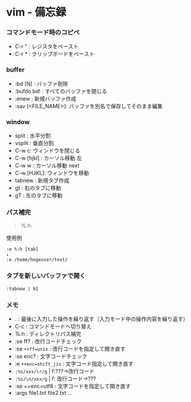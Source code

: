 # vim - 備忘録


### コマンドモード時のコピペ

* C-r " : レジスタをペースト
* C-r * : クリップボードをペースト



### buffer

* :bd [N] : バッファ削除
* :bufdo bd! : すべてのバッファを閉じる
* :enew : 新規バッファ作成
* :sav \[\<FILE_NAME\>\]: バッファを別名で保存してそのまま編集



### window

* split : 水平分割
* vsplit : 垂直分割
* C-w c: ウィンドウを閉じる
* C-w [hjkl] : カーソル移動 左
* C-w w : カーソル移動 next
* C-w [HJKL]: ウィンドウを移動
* tabnew : 新規タブ作成
* gt : 右のタブに移動
* gT : 左のタブに移動



### パス補完

> %:h

使用例

```
:e %:h [tab]
↓
:e /home/hogeuser/text/
```



### タブを新しいバッファで開く

```vim
:tabnew | b1
```



### メモ

* . : 最後に入力した操作を繰り返す（入力モード中の操作内容を繰り返す）
* C-c : コマンドモードへ切り替え
* %:h : ディレクトリパス補完
* :se ff? : 改行コードチェック
* :se `++ff=unix` : 改行コードを指定して開き直す
* :se enc? : 文字コードチェック
* :e `++enc=shift_jis` : 文字コード指定して開き直す
* `:%s/xxx/\r/g` | f:???->改行コード
* `:%s/\n/xxx/g` | f: 改行コード->???
* :se ++enc=utf8 : 文字コードを指定して開き直す
* :args file1.txt file2.txt ...

